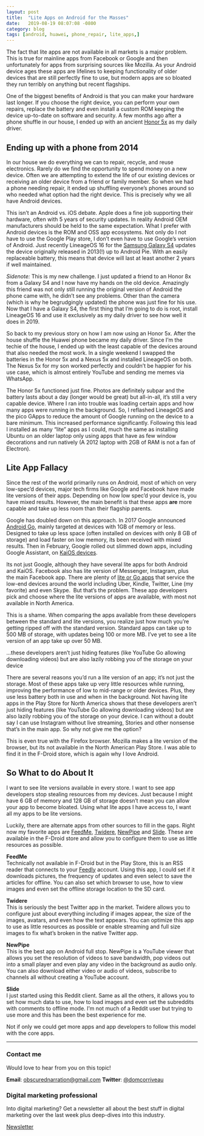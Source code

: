 ```yaml
---
layout: post
title:  "Lite Apps on Android for the Masses"
date:   2019-08-19 08:07:08 -0800
category: blog
tags: [android, huawei, phone_repair, lite_apps,]
---
```

The fact that lite apps are not available in all markets is a major problem. This is true for mainline apps from Facebook or Google and then unfortunately for apps from surprising sources like Mozilla. As your Android device ages these apps are lifelines to keeping functionality of older devices that are still perfectly fine to use, but modern apps are so bloated they run terribly on anything but recent flagships.

One of the biggest benefits of Android is that you can make your hardware last longer. If you choose the right device, you can perform your own repairs, replace the battery and even install a custom ROM keeping the device up-to-date on software and security. A few months ago after a phone shuffle in our house, I ended up with an ancient [Honor 5x](https://www.pcmag.com/review/341391/huawei-honor-5x-unlocked) as my daily driver. 

## Ending up with a phone from 2014

In our house we do everything we can to repair, recycle, and reuse electronics. Rarely do we find the opportunity to spend money on a new device. Often we are attempting to extend the life of our existing devices or receiving an older device from a friend or family member. So when we had a phone needing repair, it ended up shuffling everyone’s phones around so who needed what option had the right device. This is precisely why we all have Android devices. 

This isn’t an Android vs. iOS debate. Apple does a fine job supporting their hardware, often with 5 years of security updates. In reality Android OEM manufacturers should be held to the same expectation. What I prefer with Android devices is the ROM and OSS app ecosystems. Not only do I not have to use the Google Play store, I don’t even have to use Google’s version of Android. Just recently LineageOS 16 for the [Samsung Galaxy S4](https://forum.xda-developers.com/galaxy-s4) updates the device originally released in 2013(!) up to Android Pie. With an easily replaceable battery, this means that device will last at least another 2 years if well maintained. 

_Sidenote:_ This is my new challenge. I just updated a friend to an Honor 8x from a Galaxy S4 and I now have my hands on the old device. Amazingly this friend was not only still running the original version of Android the phone came with, he didn’t see any problems. Other than the camera (which is why he begrudgingly updated) the phone was just fine for his use. Now that I have a Galaxy S4, the first thing that I’m going to do is root, install LineageOS 16 and use it exclusively as my daily driver to see how well it does in 2019. 

So back to my previous story on how I am now using an Honor 5x. After the house shuffle the Huawei phone became my daily driver. Since I’m the techie of the house, I ended up with the least capable of the devices around that also needed the most work. In a single weekend I swapped the batteries in the Honor 5x and a Nexus 5x and installed LineageOS on both. The Nexus 5x for my son worked perfectly and couldn’t be happier for his use case, which is almost entirely YouTube and sending me memes via WhatsApp. 

The Honor 5x functioned just fine. Photos are definitely subpar and the battery lasts about a day (longer would be great) but all-in-all, it’s still a very capable device. Where I ran into trouble was loading certain apps and how many apps were running in the background. So, I reflashed LineageOS and the pico GApps to reduce the amount of Google running on the device to a bare minimum. This increased performance significantly. Following this lead I installed as many “lite” apps as I could, much the same as installing Ubuntu on an older laptop only using apps that have as few window decorations and run natively (A 2012 laptop with 2GB of RAM is not a fan of Electron). 

## Lite App Fallacy

Since the rest of the world primarily runs on Android, most of which on very low-spec’d devices, major tech firms like Google and Facebook have made lite versions of their apps. Depending on how low spec’d your device is, you have mixed results. However, the main benefit is that these apps **are** more capable and take up less room than their flagship parents. 

Google has doubled down on this approach. In 2017 Google announced [Android Go](https://www.theverge.com/circuitbreaker/2018/3/1/17052912/what-is-android-go), mainly targeted at devices with 1GB of memory or less. Designed to take up less space (often installed on devices with only 8 GB of storage) and load faster on low memory, its been received with mixed results. Then in February, Google rolled out slimmed down apps, including Google Assistant, on [KaiOS devices](https://9to5google.com/2019/02/26/kaios-google-youtube-assistant/).

Its not just Google, although they have several lite apps for both Android and KaiOS. Facebook also has lite version of Messenger, Instagram, plus the main Facebook app. There are plenty of [lite or Go apps](https://www.androidauthority.com/android-go-lite-apps-891592/) that service the low-end devices around the world including Uber, Kindle, Twitter, Line (my favorite) and even Skype.  But that’s the problem. These app developers pick and choose where the lite versions of apps are available, with most not available in North America. 

This is a shame. When comparing the apps available from these developers between the standard and lite versions, you realize just how much you’re getting ripped off with the standard version. Standard apps can take up to 500 MB of storage, with updates being 100 or more MB. I’ve yet to see a lite version of an app take up over 50 MB.

…these developers aren’t just hiding features (like YouTube Go allowing downloading videos) but are also lazily robbing you of the storage on your device

There are several reasons you’d run a lite version of an app; it’s not just the storage. Most of these apps take up very little resources while running, improving the performance of low to mid-range or older devices. Plus, they use less battery both in use and when in the background. Not having lite apps in the Play Store for North America shows that these developers aren’t just hiding features (like YouTube Go allowing downloading videos) but are also lazily robbing you of the storage on your device. I can without a doubt say I can use Instagram without live streaming, Stories and other nonsense that’s in the main app. So why not give me the option?

This is even true with the Firefox browser. Mozilla makes a lite version of the browser, but its not available in the North American Play Store. I was able to find it in the F-Droid store, which is again why I love Android. 

## So What to do About It

I want to see lite versions available in every store. I want to see app developers stop stealing resources from my devices. Just because I might have 6 GB of memory and 128 GB of storage doesn’t mean you can allow your app to become bloated. Using what lite apps I have access to, I want all my apps to be lite versions.

Luckily, there are alternate apps from other sources to fill in the gaps. Right now my favorite apps are [FeedMe](https://play.google.com/store/apps/details?id=com.seazon.feedme&hl=en_US), [Twidere](https://f-droid.org/en/packages/org.mariotaku.twidere/), [NewPipe](https://newpipe.schabi.org/) and [Slide](https://f-droid.org/en/packages/me.ccrama.redditslide/). These are available in the F-Droid store and allow you to configure them to use as little resources as possible.

**FeedMe**  
Technically not available in F-Droid but in the Play Store, this is an RSS reader that connects to your [Feedly](https://feedly.com/i/welcome) account. Using this app, I could set if it downloads pictures, the frequency of updates and even select to save the articles for offline. You can also set which browser to use, how to view images and even set the offline storage location to the SD card. 

**Twidere**  
This is seriously the best Twitter app in the market. Twidere allows you to configure just about everything including if images appear, the size of the images, avatars, and even how the text appears. You can optimize this app to use as little resources as possible or enable streaming and full size images to fix what’s broken in the native Twitter app.

**NewPipe**  
This is the best app on Android full stop. NewPipe is a YouTube viewer that allows you set the resolution of videos to save bandwidth, pop videos out into a small player and even play any video in the background as audio only. You can also download either video or audio of videos, subscribe to channels all without creating a YouTube account.

**Slide**  
I just started using this Reddit client. Same as all the others, it allows you to set how much data to use, how to load images and even set the subreddits with comments to offline mode. I’m not much of a Reddit user but trying to use more and this has been the best experience for me. 

Not if only we could get more apps and app developers to follow this model with the core apps.  

* * *

### Contact me

Would love to hear from you on this topic!

**Email**: obscurednarration@gmail.com
**Twitter**: [@domcorriveau](https://twitter.com/domcorriveau)

### Digital marketing professional

Into digital marketing? Get a newsletter all about the best stuff in digital marketing over the last week plus deep-dives into this industry.

[Newsletter](https://corrteksolutions.com/marketing-mixer-newsletter/)
